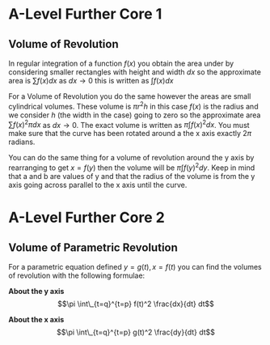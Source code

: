 # A-Level Further Core 1

## Volume of Revolution

In regular integration of a function $f(x)$ you obtain the area under by considering smaller rectangles with height and width $dx$ so the approximate area is $\sum f(x)dx$ as $dx \rightarrow 0$ this is written as $\int f(x)dx$

For a Volume of Revolution you do the same however the areas are small cylindrical volumes. These volume is $\pi r^2h$ in this case $f(x)$ is the radius and we consider $h$ (the width in the case) going to zero so the approximate area $\sum f(x)^2\pi dx$ as $dx \rightarrow 0$. The exact volume is written as $\pi \int f(x)^2dx$. You must make sure that the curve has been rotated around a the x axis exactly $2\pi$ radians.

You can do the same thing for a volume of revolution around the y axis by rearranging to get $x = f(y)$ then the volume will be $\pi \int f(y)^2dy$. Keep in mind that a and b are values of y and that the radius of the volume is from the y axis going across parallel to the x axis until the curve.

# A-Level Further Core 2

## Volume of Parametric Revolution

For a parametric equation defined $y = g(t), x = f(t)$ you can find the volumes of revolution with the following formulae:

**About the y axis** $$\pi \int\_{t=q}^{t=p} f(t)^2 \frac{dx}{dt} dt$$

**About the x axis** $$\pi \int\_{t=q}^{t=p} g(t)^2 \frac{dy}{dt} dt$$
